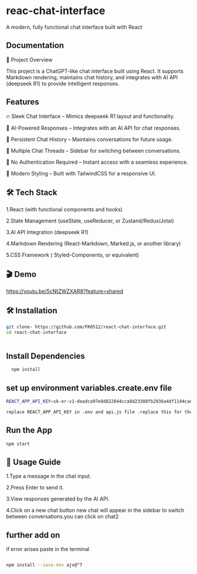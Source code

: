 
# reac-chat-interface

A modern, fully functional chat interface built with React



## Documentation



🚀 Project Overview

This project is a ChatGPT-like chat interface built using React. It supports Markdown rendering, maintains chat history, and integrates with AI API (deepseek R1) to provide intelligent responses.

## Features
🔥 Sleek Chat Interface – Mimics deepseek R1 layout and functionality.

💬 AI-Powered Responses – Integrates with an AI API for chat responses.

🔄 Persistent Chat History – Maintains conversations for future usage.

📂 Multiple Chat Threads – Sidebar for switching between conversations.

🚫 No Authentication Required – Instant access with a seamless experience.

🎨 Modern Styling – Built with TailwindCSS for a responsive UI.
## 🛠️ Tech Stack
1.React (with functional components and hooks)

2.State Management (useState, useReducer, or Zustand/Redux/Jotai)

3.AI API Integration (deepseek R1)

4.Markdown Rendering (React-Markdown, Marked.js, or another library)

5.CSS Framework ( Styled-Components, or equivalent)
## 🎬 Demo
https://youtu.be/5cNtZWZXAR8?feature=shared


## 🛠️  Installation

```bash
git clone- https://github.com/FK0512/react-chat-interface.git
cd react-chat-interface
  
```
## Install Dependencies
```bash
  npm install
```
## set up environment variables.create.env file
```bash
REACT_APP_API_KEY=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
```
```bash
replace REACT_APP_API_KEY in .env and api.js file .replace this for the chatbot to work otherwise it will not work.
```


    
## Run the App
```bash
npm start
```
## 📜 Usage Guide
1.Type a message in the chat input.

2.Press Enter to send it.

3.View responses generated by the AI API.

4.Click on a new chat button new chat will appear in the sidebar to switch between conversations.you can click on chat2
## further add on
if error arises paste in the terminal
```bash

npm install --save-dev ajv@^7 

```
